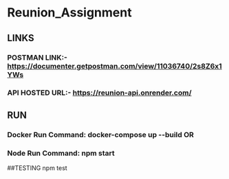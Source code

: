 # Reunion_Assignment

## LINKS
### POSTMAN LINK:- https://documenter.getpostman.com/view/11036740/2s8Z6x1YWs
### API HOSTED URL:- https://reunion-api.onrender.com/

## RUN
### Docker Run Command: docker-compose up --build OR
### Node Run Command: npm start

##TESTING
npm test
